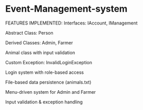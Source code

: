 # Event-Management-system

FEATURES IMPLEMENTED:
Interfaces: IAccount, IManagement

Abstract Class: Person

Derived Classes: Admin, Farmer

Animal class with input validation

Custom Exception: InvalidLoginException

Login system with role-based access

File-based data persistence (animals.txt)

Menu-driven system for Admin and Farmer

Input validation & exception handling

